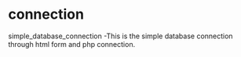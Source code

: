 # connection
simple_database_connection
-This is the simple database connection through html form and php connection.
